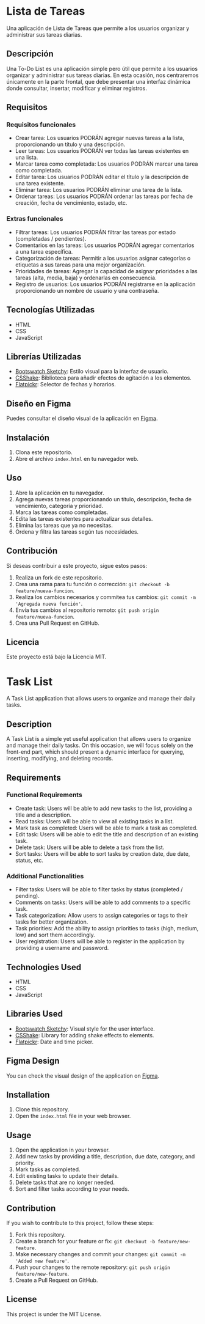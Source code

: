 
# Lista de Tareas

Una aplicación de Lista de Tareas que permite a los usuarios organizar y administrar sus tareas diarias.

## Descripción

Una To-Do List es una aplicación simple pero útil que permite a los usuarios organizar y administrar sus tareas diarias. En esta ocasión, nos centraremos únicamente en la parte frontal, que debe presentar una interfaz dinámica donde consultar, insertar, modificar y eliminar registros.

## Requisitos

### Requisitos funcionales

- Crear tarea: Los usuarios PODRÁN agregar nuevas tareas a la lista, proporcionando un título y una descripción.
- Leer tareas: Los usuarios PODRÁN ver todas las tareas existentes en una lista.
- Marcar tarea como completada: Los usuarios PODRÁN marcar una tarea como completada.
- Editar tarea: Los usuarios PODRÁN editar el título y la descripción de una tarea existente.
- Eliminar tarea: Los usuarios PODRÁN eliminar una tarea de la lista.
- Ordenar tareas: Los usuarios PODRÁN ordenar las tareas por fecha de creación, fecha de vencimiento, estado, etc.

### Extras funcionales

- Filtrar tareas: Los usuarios PODRÁN filtrar las tareas por estado (completadas / pendientes).
- Comentarios en las tareas: Los usuarios PODRÁN agregar comentarios a una tarea específica.
- Categorización de tareas: Permitir a los usuarios asignar categorías o etiquetas a sus tareas para una mejor organización.
- Prioridades de tareas: Agregar la capacidad de asignar prioridades a las tareas (alta, media, baja) y ordenarlas en consecuencia.
- Registro de usuarios: Los usuarios PODRÁN registrarse en la aplicación proporcionando un nombre de usuario y una contraseña.

## Tecnologías Utilizadas

- HTML
- CSS
- JavaScript

## Librerías Utilizadas

- [Bootswatch Sketchy](https://bootswatch.com/sketchy/): Estilo visual para la interfaz de usuario.
- [CSShake](https://csshake.surge.sh/): Biblioteca para añadir efectos de agitación a los elementos.
- [Flatpickr](https://flatpickr.js.org/): Selector de fechas y horarios.

## Diseño en Figma

Puedes consultar el diseño visual de la aplicación en [Figma](https://www.figma.com/file/zxa0SsaEK1pjnIirXa7Klk/To-do-list?type=design&node-id=12%3A2175&mode=design&t=Fs4k80Zi88zObewj-1).

## Instalación

1. Clona este repositorio.
2. Abre el archivo `index.html` en tu navegador web.

## Uso

1. Abre la aplicación en tu navegador.
2. Agrega nuevas tareas proporcionando un título, descripción, fecha de vencimiento, categoría y prioridad.
3. Marca las tareas como completadas.
4. Edita las tareas existentes para actualizar sus detalles.
5. Elimina las tareas que ya no necesitas.
6. Ordena y filtra las tareas según tus necesidades.

## Contribución

Si deseas contribuir a este proyecto, sigue estos pasos:

1. Realiza un fork de este repositorio.
2. Crea una rama para tu función o corrección: `git checkout -b feature/nueva-funcion`.
3. Realiza los cambios necesarios y commitea tus cambios: `git commit -m 'Agregada nueva función'`.
4. Envía tus cambios al repositorio remoto: `git push origin feature/nueva-funcion`.
5. Crea una Pull Request en GitHub.

## Licencia

Este proyecto está bajo la Licencia MIT.


# Task List

A Task List application that allows users to organize and manage their daily tasks.

## Description

A Task List is a simple yet useful application that allows users to organize and manage their daily tasks. On this occasion, we will focus solely on the front-end part, which should present a dynamic interface for querying, inserting, modifying, and deleting records.

## Requirements

### Functional Requirements

- Create task: Users will be able to add new tasks to the list, providing a title and a description.
- Read tasks: Users will be able to view all existing tasks in a list.
- Mark task as completed: Users will be able to mark a task as completed.
- Edit task: Users will be able to edit the title and description of an existing task.
- Delete task: Users will be able to delete a task from the list.
- Sort tasks: Users will be able to sort tasks by creation date, due date, status, etc.

### Additional Functionalities

- Filter tasks: Users will be able to filter tasks by status (completed / pending).
- Comments on tasks: Users will be able to add comments to a specific task.
- Task categorization: Allow users to assign categories or tags to their tasks for better organization.
- Task priorities: Add the ability to assign priorities to tasks (high, medium, low) and sort them accordingly.
- User registration: Users will be able to register in the application by providing a username and password.

## Technologies Used

- HTML
- CSS
- JavaScript

## Libraries Used

- [Bootswatch Sketchy](https://bootswatch.com/sketchy/): Visual style for the user interface.
- [CSShake](https://csshake.surge.sh/): Library for adding shake effects to elements.
- [Flatpickr](https://flatpickr.js.org/): Date and time picker.

## Figma Design

You can check the visual design of the application on [Figma](https://www.figma.com/file/zxa0SsaEK1pjnIirXa7Klk/To-do-list?type=design&node-id=12%3A2175&mode=design&t=Fs4k80Zi88zObewj-1).

## Installation

1. Clone this repository.
2. Open the `index.html` file in your web browser.

## Usage

1. Open the application in your browser.
2. Add new tasks by providing a title, description, due date, category, and priority.
3. Mark tasks as completed.
4. Edit existing tasks to update their details.
5. Delete tasks that are no longer needed.
6. Sort and filter tasks according to your needs.

## Contribution

If you wish to contribute to this project, follow these steps:

1. Fork this repository.
2. Create a branch for your feature or fix: `git checkout -b feature/new-feature`.
3. Make necessary changes and commit your changes: `git commit -m 'Added new feature'`.
4. Push your changes to the remote repository: `git push origin feature/new-feature`.
5. Create a Pull Request on GitHub.

## License

This project is under the MIT License. 

